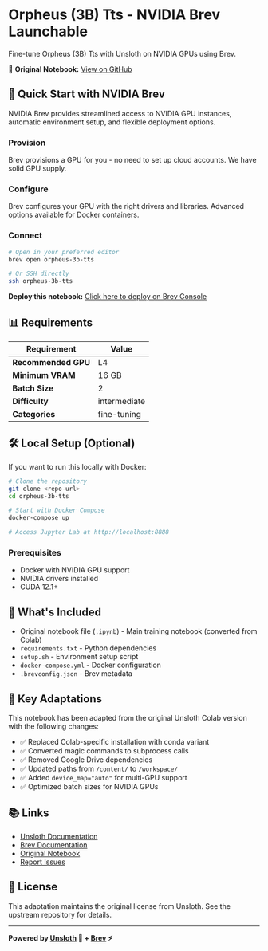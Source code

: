 # Orpheus (3B) Tts - NVIDIA Brev Launchable

Fine-tune Orpheus (3B) Tts with Unsloth on NVIDIA GPUs using Brev.

🔗 **Original Notebook:** [View on GitHub](https://github.com/unslothai/notebooks/blob/main/nb/Orpheus_(3B)-TTS.ipynb)

## 🤙 Quick Start with NVIDIA Brev

NVIDIA Brev provides streamlined access to NVIDIA GPU instances, automatic environment setup, and flexible deployment options.

### Provision
Brev provisions a GPU for you - no need to set up cloud accounts. We have solid GPU supply.

### Configure
Brev configures your GPU with the right drivers and libraries. Advanced options available for Docker containers.

### Connect
```bash
# Open in your preferred editor
brev open orpheus-3b-tts

# Or SSH directly
ssh orpheus-3b-tts
```

**Deploy this notebook:** [Click here to deploy on Brev Console](https://brev.nvidia.com)

## 📊 Requirements

| Requirement | Value |
|------------|-------|
| **Recommended GPU** | L4 |
| **Minimum VRAM** | 16 GB |
| **Batch Size** | 2 |
| **Difficulty** | intermediate |
| **Categories** | fine-tuning |

## 🛠️ Local Setup (Optional)

If you want to run this locally with Docker:

```bash
# Clone the repository
git clone <repo-url>
cd orpheus-3b-tts

# Start with Docker Compose
docker-compose up

# Access Jupyter Lab at http://localhost:8888
```

### Prerequisites

- Docker with NVIDIA GPU support
- NVIDIA drivers installed
- CUDA 12.1+

## 📝 What's Included

- Original notebook file (`.ipynb`) - Main training notebook (converted from Colab)
- `requirements.txt` - Python dependencies
- `setup.sh` - Environment setup script
- `docker-compose.yml` - Docker configuration
- `.brevconfig.json` - Brev metadata

## 🔧 Key Adaptations

This notebook has been adapted from the original Unsloth Colab version with the following changes:

- ✅ Replaced Colab-specific installation with conda variant
- ✅ Converted magic commands to subprocess calls
- ✅ Removed Google Drive dependencies
- ✅ Updated paths from `/content/` to `/workspace/`
- ✅ Added `device_map="auto"` for multi-GPU support
- ✅ Optimized batch sizes for NVIDIA GPUs

## 📚 Links

- [Unsloth Documentation](https://docs.unsloth.ai/)
- [Brev Documentation](https://docs.nvidia.com/brev)
- [Original Notebook](https://github.com/unslothai/notebooks/blob/main/nb/Orpheus_(3B)-TTS.ipynb)
- [Report Issues](https://github.com/brevdev/unsloth-notebook-adaptor/issues)

## 📄 License

This adaptation maintains the original license from Unsloth. See the upstream repository for details.

---

**Powered by [Unsloth](https://unsloth.ai/) 🦥 + [Brev](https://developer.nvidia.com/brev) ⚡**

